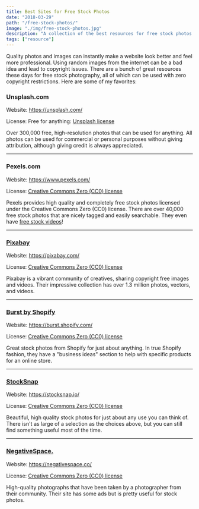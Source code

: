 ```yaml
---
title: Best Sites for Free Stock Photos
date: "2018-03-29"
path: "/free-stock-photos/"
image: "./img/free-stock-photos.jpg"
description: "A collection of the best resources for free stock photos."
tags: ["resource"]
---
```


Quality photos and images can instantly make a website look better and feel more professional. Using random images from the internet can be a bad idea and lead to copyright issues. There are a bunch of great resources these days for free stock photography, all of which can be used with zero copyright restrictions. Here are some of my favorites:

<h3 class="mt-5 mb-3">Unsplash.com</h3>

Website: https://unsplash.com/

License: Free for anything: [Unsplash license](https://unsplash.com/license)

Over 300,000 free, high-resolution photos that can be used for anything. All photos can be used for commercial or personal purposes without giving attribution, although giving credit is always appreciated.

<hr class="mt-5" />

<h3 class="mt-5 mb-3">Pexels.com</h3>

Website: https://www.pexels.com/

License: [Creative Commons Zero (CC0) license](https://creativecommons.org/publicdomain/zero/1.0/)

Pexels provides high quality and completely free stock photos licensed under the Creative Commons Zero (CC0) license. There are over 40,000 free stock photos that are nicely tagged and easily searchable. They even have [free stock videos](https://videos.pexels.com/)!

<hr class="mt-5" />

<h3 class="mt-5 mb-3"><a href="https://pixabay.com/">Pixabay</a></h3>

Website: https://pixabay.com/

License: [Creative Commons Zero (CC0) license](https://creativecommons.org/publicdomain/zero/1.0/)

Pixabay is a vibrant community of creatives, sharing copyright free images and videos. Their impressive collection has over 1.3 million photos, vectors, and videos.

<hr class="mt-5" />

<h3 class="mt-5 mb-3"><a href="https://burst.shopify.com/">Burst by Shopify</a></h3>

Website: https://burst.shopify.com/

License: [Creative Commons Zero (CC0) license](https://creativecommons.org/publicdomain/zero/1.0/)

Great stock photos from Shopify for just about anything. In true Shopify fashion, they have a "business ideas" section to help with specific products for an online store.

<hr class="mt-5" />

<h3 class="mt-5 mb-3"><a href="https://stocksnap.io/">StockSnap</a></h3>

Website: https://stocksnap.io/

License: [Creative Commons Zero (CC0) license](https://creativecommons.org/publicdomain/zero/1.0/)

Beautiful, high quality stock photos for just about any use you can think of. There isn't as large of a selection as the choices above, but you can still find something useful most of the time.

<hr class="mt-5" />

<h3 class="mt-5 mb-3"><a href="https://negativespace.co/">NegativeSpace.</a></h3>

Website: https://negativespace.co/

License: [Creative Commons Zero (CC0) license](https://creativecommons.org/publicdomain/zero/1.0/)

High-quality photographs that have been taken by a photographer from their community. Their site has some ads but is pretty useful for stock photos.